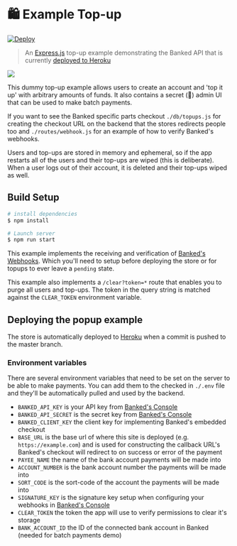 # 🛍 Example Top-up

[![Deploy](https://www.herokucdn.com/deploy/button.svg)](https://heroku.com/deploy?template=https://github.com/banked/example-topup)

> An [Express.js](https://expressjs.com/) top-up example demonstrating the Banked API that is currently [deployed to Heroku](https://banked-example-topup.herokuapp.com/)

![](./screenshot.png)

This dummy top-up example allows users to create an account and 'top it up' with arbitrary amounts of funds. It also contains a secret (🤫) admin UI that can be used to make batch payments.

If you want to see the Banked specific parts checkout `./db/topups.js` for creating the checkout URL on the backend that the stores redirects people too and `./routes/webhook.js` for an example of how to verify Banked's webhooks.

Users and top-ups are stored in memory and ephemeral, so if the app restarts all of the users and their top-ups are wiped (this is deliberate). When a user logs out of their account, it is deleted and their top-ups wiped as well.

## Build Setup

``` bash
# install dependencies
$ npm install

# Launch server
$ npm run start
```

This example implements the receiving and verification of [Banked's Webhooks](https://console.banked.com/test/webhooks). Which you'll need to setup before deploying the store or for topups to ever leave a `pending` state.

This example also implements a `/clear?token=*` route that enables you to purge all users and top-ups. The token in the query string is matched against the `CLEAR_TOKEN` environment variable.

## Deploying the popup example

The store is automatically deployed to [Heroku](https://banked-example-store.herokuapp.com/) when a commit is pushed to the master branch.

### Environment variables

There are several environment variables that need to be set on the server to be able to make payments. You can add them to the checked in `./.env` file and they'll be automatically pulled and used by the backend.

* `BANKED_API_KEY` is your API key from [Banked's Console](https://console.banked.com)
* `BANKED_API_SECRET` is the secret key from [Banked's Console](https://console.banked.com)
* `BANKED_CLIENT_KEY` the client key for implementing Banked's embedded checkout
* `BASE_URL` is the base url of where this site is deployed (e.g. `https://example.com`) and is used for constructing the callback URL's Banked's checkout will redirect to on success or error of the payment
* `PAYEE_NAME` the name of the bank account payments will be made into
* `ACCOUNT_NUMBER` is the bank account number the payments will be made into
* `SORT_CODE` is the sort-code of the account the payments will be made into
* `SIGNATURE_KEY` is the signature key setup when configuring your webhooks in [Banked's Console](https://console.banked.com)
* `CLEAR_TOKEN` the token the app will use to verify permissions to clear it's storage
* `BANK_ACCOUNT_ID` the ID of the connected bank account in Banked (needed for batch payments demo)


